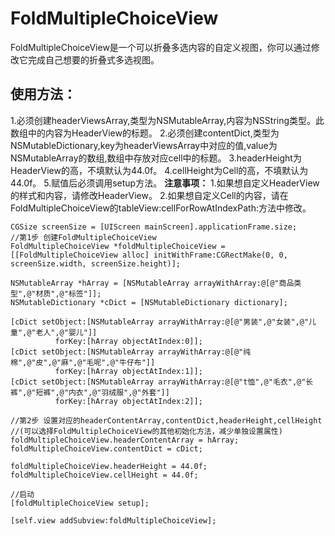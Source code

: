 FoldMultipleChoiceView
======================
FoldMultipleChoiceView是一个可以折叠多选内容的自定义视图，你可以通过修改它完成自己想要的折叠式多选视图。


<h2>使用方法：</h2> 
     1.必须创建headerViewsArray,类型为NSMutableArray,内容为NSString类型。此数组中的内容为HeaderView的标题。
     2.必须创建contentDict,类型为NSMutableDictionary,key为headerViewsArray中对应的值,value为NSMutableArray的数组,数组中存放对应cell中的标题。
     3.headerHeight为HeaderView的高，不填默认为44.0f。
     4.cellHeight为Cell的高，不填默认为44.0f。
     5.赋值后必须调用setup方法。  
<b>注意事项：</b>
     1.如果想自定义HeaderView的样式和内容，请修改HeaderView。
     2.如果想自定义Cell的内容，请在FoldMultipleChoiceView的tableView:cellForRowAtIndexPath:方法中修改。
  

    CGSize screenSize = [UIScreen mainScreen].applicationFrame.size;
    //第1步 创建FoldMultipleChoiceView
    FoldMultipleChoiceView *foldMultipleChoiceView = [[FoldMultipleChoiceView alloc] initWithFrame:CGRectMake(0, 0, screenSize.width, screenSize.height)];

    NSMutableArray *hArray = [NSMutableArray arrayWithArray:@[@"商品类型",@"材质",@"标签"]];
    NSMutableDictionary *cDict = [NSMutableDictionary dictionary];
    
    [cDict setObject:[NSMutableArray arrayWithArray:@[@"男装",@"女装",@"儿童",@"老人",@"婴儿"]]
              forKey:[hArray objectAtIndex:0]];
    [cDict setObject:[NSMutableArray arrayWithArray:@[@"纯棉",@"皮",@"麻",@"毛呢",@"牛仔布"]]
              forKey:[hArray objectAtIndex:1]];
    [cDict setObject:[NSMutableArray arrayWithArray:@[@"t恤",@"毛衣",@"长裤",@"短裤",@"内衣",@"羽绒服",@"外套"]]
              forKey:[hArray objectAtIndex:2]];

    //第2步 设置对应的headerContentArray,contentDict,headerHeight,cellHeight
    //(可以选择FoldMultipleChoiceView的其他初始化方法，减少单独设置属性)
    foldMultipleChoiceView.headerContentArray = hArray;
    foldMultipleChoiceView.contentDict = cDict;
    
    foldMultipleChoiceView.headerHeight = 44.0f;
    foldMultipleChoiceView.cellHeight = 44.0f;
    
    //启动
    [foldMultipleChoiceView setup];
    
    [self.view addSubview:foldMultipleChoiceView];
  
